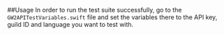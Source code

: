 ##Usage
In order to run the test suite successfully, go to the `GW2APITestVariables.swift` file and set the variables there to the API key, guild ID and language you want to test with.
